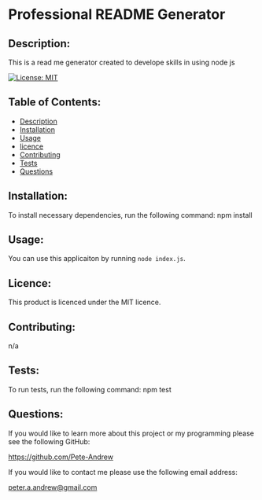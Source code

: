 # Professional README Generator

## Description: 
This is a read me generator created to develope skills in using node js 

[![License: MIT](https://img.shields.io/badge/License-MIT-yellow.svg)](https://opensource.org/licenses/MIT)
## Table of Contents: 

* [Description](#description)
* [Installation](#installation)
* [Usage](#usage)
* [licence](#licence)
* [Contributing](#contributing)
* [Tests](#tests)
* [Questions](#questions)

## Installation: 

To install necessary dependencies, run the following command: npm install
## Usage: 

You can use this applicaiton by running `node index.js`.
## Licence: 
This product is licenced under the MIT licence.
## Contributing: 
n/a
## Tests: 

To run tests, run the following command: npm test
## Questions: 
If you would like to learn more about this project or my programming please see the following GitHub:  

https://github.com/Pete-Andrew 


If you would like to contact me please use the following email address: 

peter.a.andrew@gmail.com 

